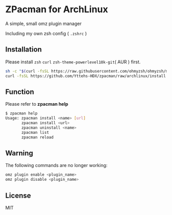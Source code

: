# ZPacman for ArchLinux

A simple, small omz plugin manager

Including my own zsh config ( `.zshrc` )

## Installation

Please install `zsh` `curl` `zsh-theme-powerlevel10k-git`( AUR ) first.

```bash
sh -c "$(curl -fsSL https://raw.githubusercontent.com/ohmyzsh/ohmyzsh/master/tools/install.sh)"
curl -fsSL https://github.com/Yttehs-HDX/zpacman/raw/archlinux/install.sh | bash
```

## Function

Please refer to **zpacman help**

```bash
$ zpacman help
Usage: zpacman install <name> [url]
       zpacman install <url>
       zpacman uninstall <name>
       zpacman list
       zpacman reload
```

## Warning

The following commands are no longer working:

```bash
omz plugin enable <plugin_name>
omz plugin disable <plugin_name>
```

## License

MIT
